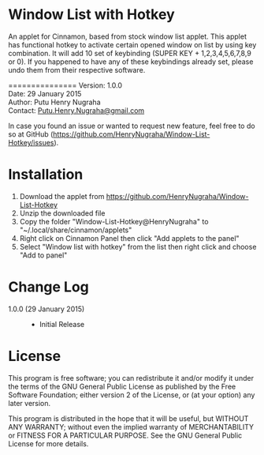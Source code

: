 Window List with Hotkey
===============
An applet for Cinnamon, based from stock window list applet. This applet has functional hotkey to activate certain opened window on list by using key combination. It will add 10 set of keybinding (SUPER KEY + 1,2,3,4,5,6,7,8,9 or 0). If you happened to have any of these keybindings already set, please undo them from their respective software.

===============
Version: 1.0.0<br />
Date: 29 January 2015<br />
Author: Putu Henry Nugraha<br />
Contact: Putu.Henry.Nugraha@gmail.com<br />

In case you found an issue or wanted to request new feature, feel free to do so at GitHub (https://github.com/HenryNugraha/Window-List-Hotkey/issues).

Installation
===============
1. Download the applet from https://github.com/HenryNugraha/Window-List-Hotkey
2. Unzip the downloaded file
3. Copy the folder "Window-List-Hotkey@HenryNugraha" to "~/.local/share/cinnamon/applets"
4. Right click on Cinnamon Panel then click "Add applets to the panel"
5. Select "Window list with hotkey" from the list then right click and choose "Add to panel"

Change Log
===============
<dl>
	<dt>1.0.0 (29 January 2015)</dt>
		<dd><ul>
			<li>Initial Release</li>
		</ul></dd>
</dl>

License
===============
This program is free software; you can redistribute it and/or modify it under the terms of the GNU General Public License as published by the Free Software Foundation; either version 2 of the License, or (at your option) any later version.

This program is distributed in the hope that it will be useful, but WITHOUT ANY WARRANTY; without even the implied warranty of MERCHANTABILITY or FITNESS FOR A PARTICULAR PURPOSE.  See the GNU General Public License for more details.
